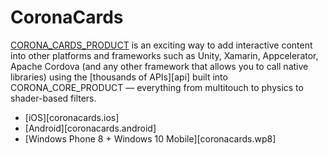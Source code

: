 # CoronaCards

[CORONA_CARDS_PRODUCT](REVISION_URL) is an exciting way to add interactive content into other platforms and frameworks such as Unity, Xamarin, Appcelerator, Apache Cordova (and any other framework that allows you to call native libraries) using the [thousands&nbsp;of&nbsp;APIs][api] built into CORONA_CORE_PRODUCT&nbsp;&mdash; everything from multitouch to physics to <nobr>shader-based</nobr> filters.

<div class="guides-toc">

* [iOS][coronacards.ios]
* [Android][coronacards.android]
* [Windows Phone 8 + Windows 10 Mobile][coronacards.wp8]

</div>
